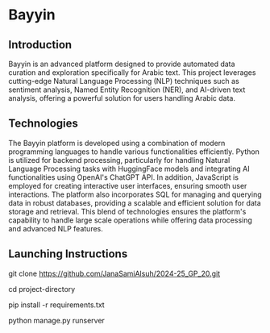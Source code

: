 
# Bayyin

## Introduction
Bayyin is an advanced platform designed to provide automated data curation and exploration specifically for Arabic text. This project leverages cutting-edge Natural Language Processing (NLP) techniques such as sentiment analysis, Named Entity Recognition (NER), and AI-driven text analysis, offering a powerful solution for users handling Arabic data. 




## Technologies 
The Bayyin platform is developed using a combination of modern programming languages to handle various functionalities efficiently. Python is utilized for backend processing, particularly for handling Natural Language Processing tasks with HuggingFace models and integrating AI functionalities using OpenAI's ChatGPT API. In addition, JavaScript is employed for creating interactive user interfaces, ensuring smooth user interactions. The platform also incorporates SQL for managing and querying data in robust databases, providing a scalable and efficient solution for data storage and retrieval. This blend of technologies ensures the platform's capability to handle large scale operations while offering data processing and advanced NLP features.

## Launching Instructions

git clone https://github.com/JanaSamiAlsuh/2024-25_GP_20.git

cd project-directory

pip install -r requirements.txt

python manage.py runserver



